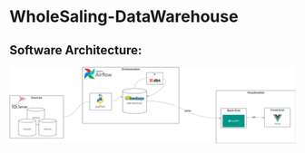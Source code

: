 # WholeSaling-DataWarehouse

## Software Architecture:
![Data Warehouse Architecture](./system-architecture.png)